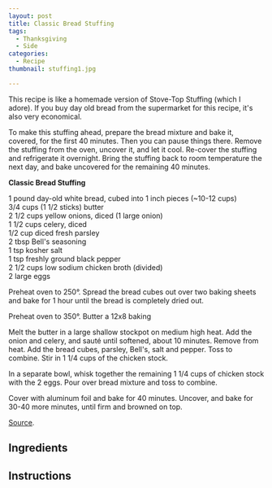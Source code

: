 ```yaml
---
layout: post
title: Classic Bread Stuffing
tags:
  - Thanksgiving
  - Side
categories:
  - Recipe
thumbnail: stuffing1.jpg

---
```


This recipe is like a homemade version of Stove-Top Stuffing (which I adore). If you buy day old bread from the supermarket for this recipe, it's also very economical.  
  
To make this stuffing ahead, prepare the bread mixture and bake it, covered, for the first 40 minutes. Then you can pause things there. Remove the stuffing from the oven, uncover it, and let it cool. Re-cover the stuffing and refrigerate it overnight. Bring the stuffing back to room temperature the next day, and bake uncovered for the remaining 40 minutes.  
  

  
**Classic Bread Stuffing**  
  
1 pound day-old white bread, cubed into 1 inch pieces (~10-12 cups)  
3/4 cups (1 1/2 sticks) butter  
2 1/2 cups yellow onions, diced (1 large onion)  
1 1/2 cups celery, diced  
1/2 cup diced fresh parsley  
2 tbsp Bell's seasoning  
1 tsp kosher salt  
1 tsp freshly ground black pepper  
2 1/2 cups low sodium chicken broth (divided)  
2 large eggs  
  
Preheat oven to 250°. Spread the bread cubes out over two baking sheets and bake for 1 hour until the bread is completely dried out.  
  
Preheat oven to 350°. Butter a 12x8 baking  
  
Melt the butter in a large shallow stockpot on medium high heat. Add the onion and celery, and sauté until softened, about 10 minutes. Remove from heat. Add the bread cubes, parsley, Bell's, salt and pepper. Toss to combine. Stir in 1 1/4 cups of the chicken stock.  
  
In a separate bowl, whisk together the remaining 1 1/4 cups of chicken stock with the 2 eggs. Pour over bread mixture and toss to combine.  
  
Cover with aluminum foil and bake for 40 minutes. Uncover, and bake for 30-40 more minutes, until firm and browned on top.  
  
[Source](http://www.epicurious.com/recipes/food/views/-simple-is-best-dressing-51124210).

## Ingredients



## Instructions







